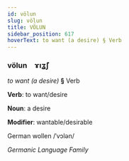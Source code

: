 ```yaml
---
id: völun
slug: völun
title: VÖLUN
sidebar_position: 617
hoverText: to want (a desire) § Verb
---
```


### völun&emsp;<span kind="abugida">ɤıʓ̃ʃ</span>

*to want (a desire)* **§** Verb

**Verb**: to want/desire

**Noun**: a desire

**Modifier**: wantable/desirable

German wollen /ˈvɔlən/

*Germanic Language Family*